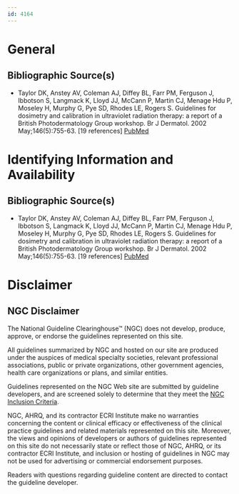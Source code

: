 ```yaml
---
id: 4164
---
```


# General

## Bibliographic Source(s)

- Taylor DK, Anstey AV, Coleman AJ, Diffey BL, Farr PM, Ferguson J, Ibbotson S, Langmack K, Lloyd JJ, McCann P, Martin CJ, Menage Hdu P, Moseley H, Murphy G, Pye SD, Rhodes LE, Rogers S. Guidelines for dosimetry and calibration in ultraviolet radiation therapy: a report of a British Photodermatology Group workshop. Br J Dermatol. 2002 May;146(5):755-63. [19 references] [ PubMed ](http://www.ncbi.nlm.nih.gov/entrez/query.fcgi?cmd=Retrieve&db=pubmed&dopt=Abstract&list_uids=12000370)

# Identifying Information and Availability

## Bibliographic Source(s)

- Taylor DK, Anstey AV, Coleman AJ, Diffey BL, Farr PM, Ferguson J, Ibbotson S, Langmack K, Lloyd JJ, McCann P, Martin CJ, Menage Hdu P, Moseley H, Murphy G, Pye SD, Rhodes LE, Rogers S. Guidelines for dosimetry and calibration in ultraviolet radiation therapy: a report of a British Photodermatology Group workshop. Br J Dermatol. 2002 May;146(5):755-63. [19 references] [ PubMed ](http://www.ncbi.nlm.nih.gov/entrez/query.fcgi?cmd=Retrieve&db=pubmed&dopt=Abstract&list_uids=12000370)

# Disclaimer

## NGC Disclaimer

The National Guideline Clearinghouse™ (NGC) does not develop, produce, approve, or endorse the guidelines represented on this site.

All guidelines summarized by NGC and hosted on our site are produced under the auspices of medical specialty societies, relevant professional associations, public or private organizations, other government agencies, health care organizations or plans, and similar entities.

Guidelines represented on the NGC Web site are submitted by guideline developers, and are screened solely to determine that they meet the [NGC Inclusion Criteria](/help-and-about/summaries/inclusion-criteria).

NGC, AHRQ, and its contractor ECRI Institute make no warranties concerning the content or clinical efficacy or effectiveness of the clinical practice guidelines and related materials represented on this site. Moreover, the views and opinions of developers or authors of guidelines represented on this site do not necessarily state or reflect those of NGC, AHRQ, or its contractor ECRI Institute, and inclusion or hosting of guidelines in NGC may not be used for advertising or commercial endorsement purposes.

Readers with questions regarding guideline content are directed to contact the guideline developer.

